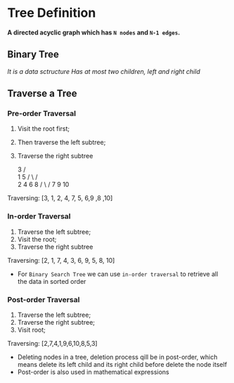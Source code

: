 # Tree Definition
__A directed acyclic graph which has `N nodes` and `N-1 edges`.__

## Binary Tree
_It is a data sctructure_
_Has at most two children, left and right child_

## Traverse a Tree

### Pre-order Traversal
  1. Visit the root first;
  2. Then traverse the left subtree;
  3. Traverse the right subtree

        3
      /    \
    1       5
   / \    /   \
  2   4  6     8
     /    \   /
    7      9 10

Traversing: [3, 1, 2, 4, 7, 5, 6,9 ,8 ,10]

### In-order Traversal
 1. Traverse the left subtree;
 2. Visit the root;
 3. Traverse the right subtree

Traversing: [2, 1, 7, 4, 3, 6, 9, 5, 8, 10]

* For `Binary Search Tree` we can use `in-order traversal` to retrieve all the data in sorted order

### Post-order Traversal
  1. Traverse the left subtree;
  2. Traverse the right subtree;
  3. Visit root;

Traversing: [2,7,4,1,9,6,10,8,5,3]

* Deleting nodes in a tree, deletion process qill be in post-order, which means delete its left child and its right child before delete the node itself
* Post-order is also used in mathematical expressions

